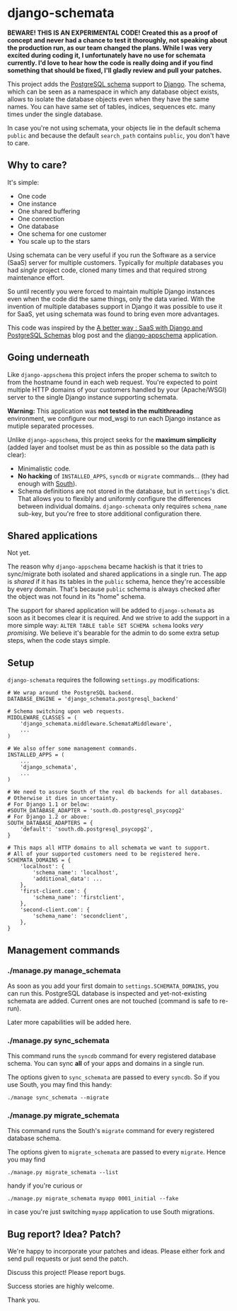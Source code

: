 django-schemata
===============

**BEWARE! THIS IS AN EXPERIMENTAL CODE! Created this as a proof of concept
and never had a chance to test it thoroughly, not speaking about the
production run, as our team changed the plans.  While I was very excited
during coding it, I unfortunately have no use for schemata currently.  I'd
love to hear how the code is really doing and if you find something that
should be fixed, I'll gladly review and pull your patches.**

This project adds the [PostgreSQL schema](http://www.postgresql.org/docs/8.4/static/ddl-schemas.html)
support to [Django](http://www.djangoproject.com/). The schema, which can
be seen as a namespace in which any database object exists, allows to isolate
the database objects even when they have the same names. You can have same set
of tables, indices, sequences etc. many times under the single database.

In case you're not using schemata, your objects lie in the default schema
`public` and because the default `search_path` contains `public`,
you don't have to care.

Why to care?
------------

It's simple: 

* One code
* One instance
* One shared buffering
* One connection
* One database
* One schema for one customer
* You scale up to the stars

Using schemata can be very useful if you run the Software as a service (SaaS)
server for multiple customers. Typically for *multiple* databases you had *single*
project code, cloned many times and that required strong maintenance effort. 

So until recently you were forced to maintain multiple Django instances even
when the code did the same things, only the data varied. With the invention
of multiple databases support in Django it was possible to use it for SaaS,
yet using schemata was found to bring even more advantages.

This code was inspired by the [A better way : SaaS with Django and PostgreSQL Schemas](http://tidbids.posterous.com/saas-with-django-and-postgresql-schemas)
blog post and the [django-appschema](https://bitbucket.org/cedarlab/django-appschema/src)
application.

Going underneath
----------------

Like `django-appschema` this project infers the proper schema to switch to
from the hostname found in each web request. You're expected to point
multiple HTTP domains of your customers handled by your (Apache/WSGI) server
to the single Django instance supporting schemata.

**Warning:** This application was **not tested in the multithreading**
environment, we configure our mod_wsgi to run each Django instance
as mutiple separated processes.

Unlike `django-appschema`, this project seeks for the **maximum simplicity**
(added layer and toolset must be as thin as possible so the data path is clear):

* Minimalistic code.
* **No hacking** of `INSTALLED_APPS`, `syncdb` or `migrate` commands...
  (they had enough with [South](http://south.aeracode.org/)).
* Schema definitions are not stored in the database, but in `settings`'s dict.
  That allows you to flexibly and uniformly configure the differences between
  individual domains. `django-schemata` only requires `schema_name` sub-key,
  but you're free to store additional configuration there. 

Shared applications
-------------------

Not yet.

The reason why `django-appschema` became hackish is that it tries to
sync/migrate both isolated and shared applications in a single run. The app is
*shared* if it has its tables in the `public` schema, hence they're accessible
by every domain. That's because `public` schema is always checked after the
object was not found in its "home" schema. 

The support for shared application will be added to `django-schemata` as soon
as it becomes clear it is required. And we strive to add the support
in a more simple way: `ALTER TABLE table SET SCHEMA schema` looks
*very promising*. We believe it's bearable for the admin to do some extra
setup steps, when the code stays simple. 

Setup
-----

`django-schemata` requires the following `settings.py` modifications:

	# We wrap around the PostgreSQL backend.
    DATABASE_ENGINE = 'django_schemata.postgresql_backend'

    # Schema switching upon web requests.
    MIDDLEWARE_CLASSES = (
        'django_schemata.middleware.SchemataMiddleware',
        ...
	)
	
	# We also offer some management commands.
	INSTALLED_APPS = (
		...
	    'django_schemata',
	    ...
	)
	
	# We need to assure South of the real db backends for all databases.
	# Otherwise it dies in uncertainty.
	# For Django 1.1 or below:
	#SOUTH_DATABASE_ADAPTER = 'south.db.postgresql_psycopg2'
	# For Django 1.2 or above:
	SOUTH_DATABASE_ADAPTERS = {
	    'default': 'south.db.postgresql_psycopg2',
	}
	
	# This maps all HTTP domains to all schemata we want to support.
	# All of your supported customers need to be registered here. 
	SCHEMATA_DOMAINS = {
	    'localhost': {
	    	'schema_name': 'localhost',
	    	'additional_data': ...
	    },
	    'first-client.com': {
	    	'schema_name': 'firstclient',
	    },
	    'second-client.com': {
	    	'schema_name': 'secondclient',
	    },
	}

Management commands
-------------------

### ./manage.py manage_schemata ###

As soon as you add your first domain to `settings.SCHEMATA_DOMAINS`, you can
run this. PostgreSQL database is inspected and yet-not-existing schemata
are added. Current ones are not touched (command is safe to re-run).

Later more capabilities will be added here.

### ./manage.py sync_schemata ###

This command runs the `syncdb` command for every registered database schema.
You can sync **all** of your apps and domains in a single run. 

The options given to `sync_schemata` are passed to every `syncdb`. So if you
use South, you may find this handy:

    ./manage sync_schemata --migrate

### ./manage.py migrate_schemata ###

This command runs the South's `migrate` command for every registered database
schema.

The options given to `migrate_schemata` are passed to every `migrate`. Hence
you may find

    ./manage.py migrate_schemata --list

handy if you're curious or

    ./manage.py migrate_schemata myapp 0001_initial --fake

in case you're just switching `myapp` application to use South migrations.

Bug report? Idea? Patch?
------------------------

We're happy to incorporate your patches and ideas. Please either fork and send
pull requests or just send the patch.

Discuss this project! Please report bugs.

Success stories are highly welcome.

Thank you.
